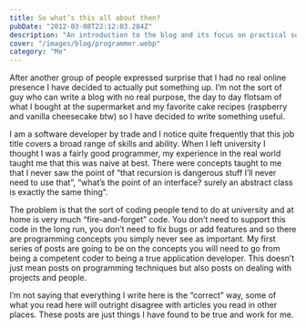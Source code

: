 ```yaml
---
title: So what’s this all about then?
pubDate: "2012-03-08T22:12:03.284Z"
description: "An introduction to the blog and its focus on practical software development topics."
cover: "/images/blog/programmer.webp"
category: "Me"
---
```


After another group of people expressed surprise that I had no real online presence I have decided to actually put something up. I’m not the sort of guy who can write a blog with no real purpose, the day to day flotsam of what I bought at the supermarket and my favorite cake recipes (raspberry and vanilla cheesecake btw) so I have decided to write something useful.

I am a software developer by trade and I notice quite frequently that this job title covers a broad range of skills and ability. When I left university I thought I was a fairly good programmer, my experience in the real world taught me that this was naive at best. There were concepts taught to me that I never saw the point of “that recursion is dangerous stuff I’ll never need to use that”, “what’s the point of an interface? surely an abstract class is exactly the same thing”.

The problem is that the sort of coding people tend to do at university and at home is very much “fire-and-forget” code. You don’t need to support this code in the long run, you don’t need to fix bugs or add features and so there are programming concepts you simply never see as important. My first series of posts are going to be on the concepts you will need to go from being a competent coder to being a true application developer. This doesn’t just mean posts on programming techniques but also posts on dealing with projects and people.

I’m not saying that everything I write here is the “correct” way, some of what you read here will outright disagree with articles you read in other places. These posts are just things I have found to be true and work for me.
